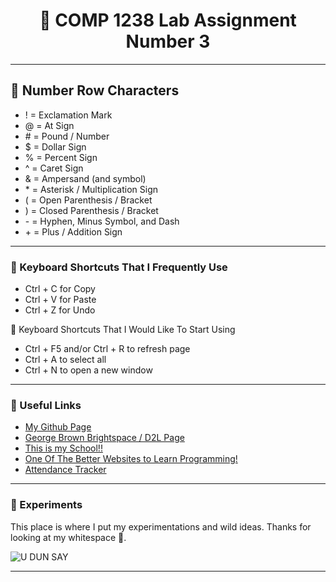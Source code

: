 <h1 align="center">
  📂 COMP 1238 Lab Assignment Number 3
</h1>

<hr>

<h2>🔢 Number Row Characters</h2>

<ul>
  <li>! = Exclamation Mark</li>
  <li>@ = At Sign</li>
  <li># = Pound / Number</li>
  <li>$ = Dollar Sign</li>
  <li>% = Percent Sign</li>
  <li>^ = Caret Sign</li>
  <li>& = Ampersand (and symbol)</li>
  <li>* = Asterisk / Multiplication Sign</li>
  <li>( = Open Parenthesis / Bracket</li>
  <li>) = Closed Parenthesis / Bracket</li>
  <li>- = Hyphen, Minus Symbol, and Dash</li>
  <li>+ = Plus / Addition Sign</li>
</ul>

<hr>

<h3>💬 Keyboard Shortcuts That I Frequently Use</h3>

<ul>
  <li>Ctrl + C for Copy</li>
  <li>Ctrl + V for Paste</li>
  <li>Ctrl + Z for Undo</li>
</ul>

<p>💬 Keyboard Shortcuts That I Would Like To Start Using</p>

<ul>
  <li>Ctrl + F5 and/or Ctrl + R to refresh page</li>
  <li>Ctrl + A to select all</li>
  <li>Ctrl + N to open a new window</li>
</ul>

<hr>

<h3>🔗 Useful Links</h2>

<ul>
  <li><a href="https://github.com/ravioleye">My Github Page</a></li>
  <li><a href="https://www.georgebrown.ca/teaching-and-learning-exchange/educational-technology/d2l-brightspace">George Brown Brightspace / D2L Page</a></li>
  <li><a href="https://www.georgebrown.ca/">This is my School!!</a></li>
  <li><a href="https://www.w3schools.com/">One Of The Better Websites to Learn Programming!</a></li>
  <li><a href="https://app.atklass.com/login">Attendance Tracker</a></li>
</ul>

<hr>

<h3>💭 Experiments</h3>

<p>This place is where I put my experimentations and wild ideas. Thanks for looking at my whitespace 🦀.</p>

<img src="https://i.pinimg.com/736x/bd/71/fc/bd71fcbb1791333b3ded1c23627f6fc7.jpg" alt="U DUN SAY">

<hr>

